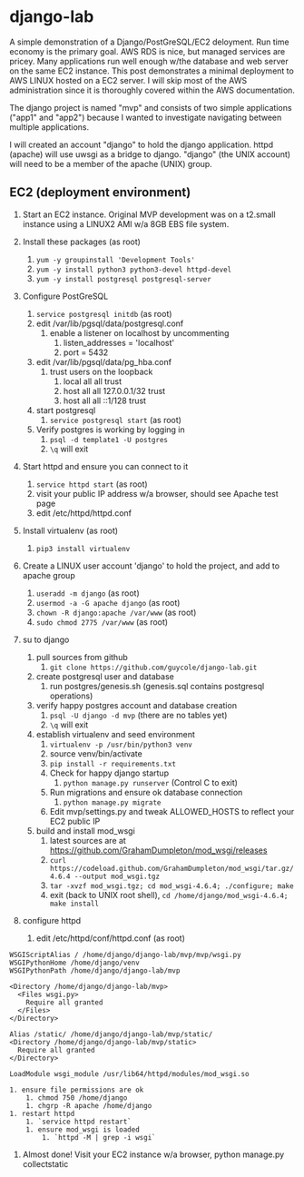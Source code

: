 # django-lab
A simple demonstration of a Django/PostGreSQL/EC2 deloyment.  Run time 
economy is the primary goal.  AWS RDS is nice, but managed services are 
pricey.  Many applications run well enough w/the database and web server 
on the same EC2 instance.  This post demonstrates a minimal deployment 
to AWS LINUX hosted on a EC2 server.  I will skip most of the AWS 
administration since it is thoroughly covered within the AWS documentation.

The django project is named "mvp" and consists of two simple applications 
("app1" and "app2") because I wanted to investigate navigating between 
multiple applications.

I will created an account "django" to hold the django application.  httpd 
(apache) will use uwsgi as a bridge to django.  "django" (the UNIX account) 
will need to be a member of the apache (UNIX) group.

## EC2 (deployment environment)

1.  Start an EC2 instance.  Original MVP development was on a t2.small 
instance using a LINUX2 AMI w/a 8GB EBS file system.

1.  Install these packages (as root)
    1. `yum -y groupinstall 'Development Tools'`
    1. `yum -y install python3 python3-devel httpd-devel`
    1. `yum -y install postgresql postgresql-server`

1.  Configure PostGreSQL
    1. `service postgresql initdb` (as root)
    1. edit /var/lib/pgsql/data/postgresql.conf
        1. enable a listener on localhost by uncommenting
            1. listen_addresses = 'localhost'
            1. port = 5432
    1. edit /var/lib/pgsql/data/pg_hba.conf
        1. trust users on the loopback
            1. local   all             all                                     trust
            1. host    all             all             127.0.0.1/32            trust
            1. host    all             all             ::1/128                 trust
    1. start postgresql 
        1.  `service postgresql start` (as root)
    1.  Verify postgres is working by logging in
        1. `psql -d template1 -U postgres`
        1. `\q` will exit

1.  Start httpd and ensure you can connect to it
    1. `service httpd start` (as root)
    1. visit your public IP address w/a browser, should see Apache test page
    1. edit /etc/httpd/httpd.conf

1.  Install virtualenv (as root)
    1. `pip3 install virtualenv`

1.  Create a LINUX user account 'django' to hold the project, and add to apache group
    1. `useradd -m django` (as root)
    1. `usermod -a -G apache django` (as root)
    1. `chown -R django:apache /var/www` (as root)
    1. `sudo chmod 2775 /var/www` (as root)

1.  su to django 
    1. pull sources from github
        1. `git clone https://github.com/guycole/django-lab.git`
    1. create postgresql user and database
        1. run postgres/genesis.sh (genesis.sql contains postgresql operations)
    1. verify happy postgres account and database creation
        1. `psql -U django -d mvp` (there are no tables yet)
        1. `\q` will exit
    1. establish virtualenv and seed environment
        1. `virtualenv -p /usr/bin/python3 venv`
        1. source venv/bin/activate
        1. `pip install -r requirements.txt`
        1. Check for happy django startup
            1. `python manage.py runserver` (Control C to exit)
        1. Run migrations and ensure ok database connection
            1. `python manage.py migrate`
        1. Edit mvp/settings.py and tweak ALLOWED_HOSTS to reflect your EC2 public IP
    1. build and install mod_wsgi
        1. latest sources are at https://github.com/GrahamDumpleton/mod_wsgi/releases
        1. `curl https://codeload.github.com/GrahamDumpleton/mod_wsgi/tar.gz/4.6.4 --output mod_wsgi.tgz`
        1. `tar -xvzf mod_wsgi.tgz; cd mod_wsgi-4.6.4; ./configure; make`
        1. exit (back to UNIX root shell), `cd /home/django/mod_wsgi-4.6.4; make install`

1.  configure httpd
    1.  edit /etc/httpd/conf/httpd.conf (as root)
```
WSGIScriptAlias / /home/django/django-lab/mvp/mvp/wsgi.py
WSGIPythonHome /home/django/venv
WSGIPythonPath /home/django/django-lab/mvp

<Directory /home/django/django-lab/mvp>
  <Files wsgi.py>
    Require all granted
  </Files>
</Directory>

Alias /static/ /home/django/django-lab/mvp/static/
<Directory /home/django/django-lab/mvp/static>
  Require all granted
</Directory>

LoadModule wsgi_module /usr/lib64/httpd/modules/mod_wsgi.so
```
    1. ensure file permissions are ok
        1. chmod 750 /home/django
        1. chgrp -R apache /home/django
    1. restart httpd
        1. `service httpd restart`
        1. ensure mod_wsgi is loaded
            1. `httpd -M | grep -i wsgi`
    
1.  Almost done!  Visit your EC2 instance w/a browser, 
python manage.py collectstatic
